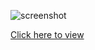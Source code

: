 ![screenshot](/client/src/assets/images/Screenshot%202025-03-26%20at%209.53.50 PM.png)

[Click here to view](https://vite-portfolio-gray.vercel.app/)
